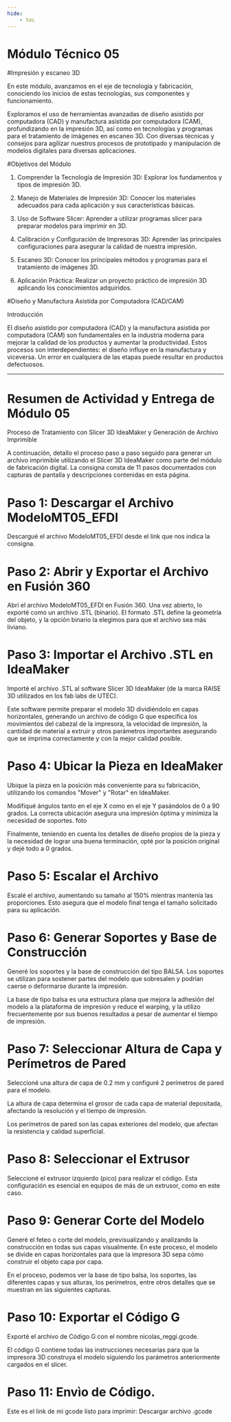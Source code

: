```yaml
---
hide:
    - toc
---
```


# Módulo Técnico 05

#Impresión y escaneo 3D


En este módulo, avanzamos en el eje de tecnología y fabricación, conociendo los inicios de estas tecnologías, sus componentes y funcionamiento.

 Exploramos el uso de herramientas avanzadas de diseño asistido por computadora (CAD) y manufactura asistida por computadora (CAM), profundizando en la impresión 3D, así como en tecnologías y programas para el tratamiento de imágenes en escaneo 3D.
  Con diversas técnicas y consejos para agilizar nuestros procesos de prototipado y manipulación de modelos digitales para diversas aplicaciones.


#Objetivos del Módulo
1.	Comprender la Tecnología de Impresión 3D: Explorar los fundamentos y tipos de impresión 3D.


2.	Manejo de Materiales de Impresión 3D: Conocer los materiales adecuados para cada aplicación y sus características básicas.


3.	Uso de Software Slicer: Aprender a utilizar programas slicer para preparar modelos para imprimir en 3D.


4.	Calibración y Configuración de Impresoras 3D: Aprender las principales configuraciones para asegurar la calidad de nuestra impresión.


5.	Escaneo 3D: Conocer los principales métodos y programas para el tratamiento de imágenes 3D.


6.	Aplicación Práctica: Realizar un proyecto práctico de impresión 3D aplicando los conocimientos adquiridos.


#Diseño y Manufactura Asistida por Computadora (CAD/CAM)


Introducción


El diseño asistido por computadora (CAD) y la manufactura asistida por computadora (CAM) son fundamentales en la industria moderna para mejorar la calidad de los productos y aumentar la productividad. Estos procesos son interdependientes: el diseño influye en la manufactura y viceversa. Un error en cualquiera de las etapas puede resultar en productos defectuosos.


----------- ----------------------- ----------------- ---------------- --------------

# Resumen de Actividad y Entrega de Módulo 05


Proceso de Tratamiento con Slicer 3D IdeaMaker y Generación de Archivo Imprimible


A continuación, detallo el proceso paso a paso seguido para generar un archivo imprimible utilizando el Slicer 3D IdeaMaker como parte del módulo de fabricación digital. La consigna consta de 11 pasos documentados con capturas de pantalla y descripciones contenidas en esta página.


# Paso 1: Descargar el Archivo ModeloMT05_EFDI
Descargué el archivo ModeloMT05_EFDI desde el link que nos indica la consigna.


# Paso 2: Abrir y Exportar el Archivo en Fusión 360
Abrí el archivo ModeloMT05_EFDI en Fusión 360. Una vez abierto, lo exporté como un archivo .STL (binario). El formato .STL define la geometría del objeto, y la opción binario la elegimos para que el archivo sea más liviano.



# Paso 3: Importar el Archivo .STL en IdeaMaker
Importé el archivo .STL al software Slicer 3D IdeaMaker (de la marca RAISE 3D utilizados en los fab labs de UTEC). 

Este software permite preparar el modelo 3D dividiéndolo en capas horizontales, generando un archivo de código G que especifica los movimientos del cabezal de la impresora, la velocidad de impresión, la cantidad de material a extruir y otros parámetros importantes asegurando que se imprima correctamente y con la mejor calidad posible.



# Paso 4: Ubicar la Pieza en IdeaMaker
Ubique la pieza en la posición más conveniente para su fabricación, utilizando los comandos "Mover" y "Rotar" en IdeaMaker. 

Modifiqué ángulos tanto en el eje X como en el eje Y pasándolos de 0 a 90 grados. La correcta ubicación asegura una impresión óptima y minimiza la necesidad de soportes. 
foto

Finalmente, teniendo en cuenta los detalles de diseño propios de la pieza y la necesidad de lograr una buena terminación, opté por la posición original y dejé todo a 0 grados.



# Paso 5: Escalar el Archivo
Escalé el archivo, aumentando su tamaño al 150% mientras mantenía las proporciones. Esto asegura que el modelo final tenga el tamaño solicitado para su aplicación.



# Paso 6: Generar Soportes y Base de Construcción
Generé los soportes y la base de construcción del tipo BALSA. Los soportes se utilizan para sostener partes del modelo que sobresalen y podrían caerse o deformarse durante la impresión. 

La base de tipo balsa es una estructura plana que mejora la adhesión del modelo a la plataforma de impresión y reduce el warping, y la utilizo frecuentemente por sus buenos resultados a pesar de aumentar el tiempo de impresión.



# Paso 7: Seleccionar Altura de Capa y Perímetros de Pared
Seleccioné una altura de capa de 0.2 mm y configuré 2 perímetros de pared para el modelo. 

La altura de capa determina el grosor de cada capa de material depositada, afectando la resolución y el tiempo de impresión. 

Los perímetros de pared son las capas exteriores del modelo, que afectan la resistencia y calidad superficial.



# Paso 8: Seleccionar el Extrusor
Seleccioné el extrusor izquierdo (pico) para realizar el código. Esta configuración es esencial en equipos de más de un extrusor, como en este caso.



# Paso 9: Generar Corte del Modelo
Generé el feteo o corte del modelo, previsualizando y analizando la construcción en todas sus capas visualmente. En este proceso, el modelo se divide en capas horizontales para que la impresora 3D sepa cómo construir el objeto capa por capa. 

En el proceso, podemos ver la base de tipo balsa, los soportes, las diferentes capas y sus alturas, los perímetros, entre otros detalles que se muestran en las siguientes capturas.



# Paso 10: Exportar el Código G
Exporté el archivo de Código G con el nombre nicolas_reggi.gcode. 

El código G contiene todas las instrucciones necesarias para que la impresora 3D construya el modelo siguiendo los parámetros anteriormente cargados en el slicer.


# Paso 11: Envìo de Código.
Este es el link de mi gcode listo para imprimir:
Descargar archivo .gcode
